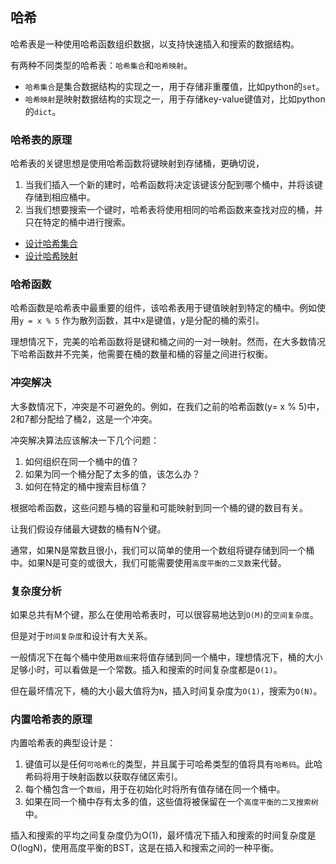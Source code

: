 ## 哈希
哈希表是一种使用哈希函数组织数据，以支持快速插入和搜索的数据结构。

有两种不同类型的哈希表：`哈希集合`和`哈希映射`。

- `哈希集合`是集合数据结构的实现之一，用于存储非重覆值，比如python的`set`。
- `哈希映射`是映射数据结构的实现之一，用于存储key-value键值对，比如python的`dict`。

### 哈希表的原理
哈希表的关键思想是使用哈希函数将键映射到存储桶，更确切说，
1. 当我们插入一个新的建时，哈希函数将决定该键该分配到哪个桶中，并将该键存储到相应桶中。
2. 当我们想要搜索一个键时，哈希表将使用相同的哈希函数来查找对应的桶，并只在特定的桶中进行搜索。

- [设计哈希集合](../Leetcode/705.md)
- [设计哈希映射](../Leetcode/706.md)

### 哈希函数
哈希函数是哈希表中最重要的组件，该哈希表用于键值映射到特定的桶中。例如使用`y = x % 5` 作为散列函数，其中x是键值，y是分配的桶的索引。

理想情况下，完美的哈希函数将是键和桶之间的一对一映射。然而，在大多数情况下哈希函数并不完美，他需要在桶的数量和桶的容量之间进行权衡。

### 冲突解决
大多数情况下，冲突是不可避免的。例如，在我们之前的哈希函数(y= x % 5)中，2和7都分配给了桶2，这是一个冲突。

冲突解决算法应该解决一下几个问题：
1. 如何组织在同一个桶中的值？
2. 如果为同一个桶分配了太多的值，该怎么办？
3. 如何在特定的桶中搜索目标值？

根据哈希函数，这些问题与桶的容量和可能映射到同一个桶的键的数目有关。

让我们假设存储最大键数的桶有N个键。

通常，如果N是常数且很小，我们可以简单的使用一个数组将键存储到同一个桶中。如果N是可变的或很大，我们可能需要使用`高度平衡的二叉数`来代替。

### 复杂度分析
如果总共有M个键，那么在使用哈希表时，可以很容易地达到`O(M)`的`空间复杂度`。

但是对于`时间复杂度`和设计有大关系。

一般情况下在每个桶中使用`数组`来将值存储到同一个桶中，理想情况下，桶的大小足够小时，可以看做是一个常数。插入和搜索的时间复杂度都是`O(1)`。

但在最坏情况下，桶的大小最大值将为`N`，插入时间复杂度为`O(1)`，搜索为`O(N)`。

### 内置哈希表的原理

内置哈希表的典型设计是：
1. 键值可以是任何`可哈希化`的类型，并且属于可哈希类型的值将具有`哈希码`。此哈希码将用于映射函数以获取存储区索引。
2. 每个桶包含一个`数组`，用于在初始化时将所有值存储在同一个桶中。
3. 如果在同一个桶中存有太多的值，这些值将被保留在一个`高度平衡的二叉搜索树`中。

插入和搜索的平均之间复杂度仍为O(1)，最坏情况下插入和搜索的时间复杂度是O(logN)，使用高度平衡的BST，这是在插入和搜索之间的一种平衡。